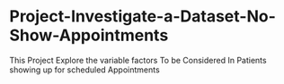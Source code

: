 # Project-Investigate-a-Dataset-No-Show-Appointments
This Project Explore the variable factors To be Considered In Patients showing up for scheduled Appointments
